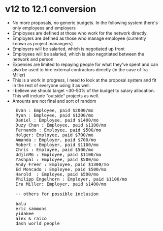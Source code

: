 

# v12 to 12.1 conversion
- No more proposals, no generic budgets. In the following system there's only employees and employers
- Employees are defined at those who work for the network directly. 
- Employers are defined as those who manage employee (currently known as project manangers)
- Employers will be salaried, which is negotiated up front
- Employees will be salaried, which is also negotiated between the network and person
- Expenses are limited to repaying people for what they've spent and can also be used to hire external contractors directly (in the case of Ira Miller)
- This is a work in progress, I need to look at the proposal system and fit in the rest of everyone using it as well.
- I believe we should target ~30-50% of the budget to salary allocation. This will include "outside" projects as well.
- Amounts are not final and sort of random

<pre>
    Evan : Employee, paid $2000/mo
    Ryan : Employee, paid $1200/mo 
    Daniel : Employee, paid $1400/mo 
    Duzy Chan : Employee, paid $1100/mo 
    Fernando : Employee, paid $500/mo
    Holger: Employee, paid $700/mo
    Amanda : Employer, paid $700/mo
    Robert : Employer, paid $1100/mo
    Chris : Employee, paid $500/mo
    UdjinM6 : Employee, paid $1100/mo 
    Yashpal : Employee, paid $500/mo
    Andy Freer : Employee, paid $1300/mo 
    Ed Moncado : Employee, paid $500/mo
    Harold  : Employee, paid $500/mo
    Philipp Engelhorn : Employer, paid $1100/mo
    Ira Miller: Employer, paid $1400/mo

    -- others for possible inclusion

    balu
    eric sammons
    yidakee
    alex & raico
    dash world people
</pre>
